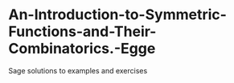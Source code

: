 # An-Introduction-to-Symmetric-Functions-and-Their-Combinatorics.-Egge
Sage solutions to examples and exercises
